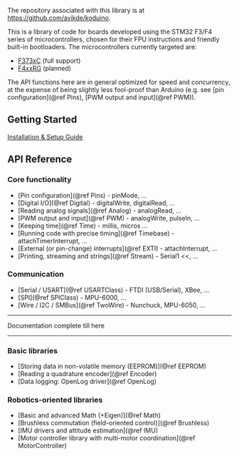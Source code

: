 

The repository associated with this library is at https://github.com/avikde/koduino.

This is a library of code for boards developed using the STM32 F3/F4 series of microcontrollers, chosen for their FPU instructions and friendly built-in bootloaders.
The microcontrollers currently targeted are:

* [F373xC](http://www.st.com/web/catalog/mmc/FM141/SC1169/SS1576/LN10) (full support)
* [F4xxRG](http://www.st.com/web/en/catalog/mmc/FM141/SC1169/SS1577?sc=stm32f4) (planned)

The API functions here are in general optimized for speed and concurrency, at the expense of being slightly less fool-proof than Arduino (e.g. see [pin configuration](@ref Pins), [PWM output and input](@ref PWM)).

## Getting Started

[Installation & Setup Guide](Installation.md)

<!-- 
* [Writing your first program](Guide.md)
* [Uploading your code](Bootloading.md)
 -->

## API Reference

### Core functionality

* [Pin configuration](@ref Pins) - pinMode, ...
* [Digital I/O](@ref Digital) - digitalWrite, digitalRead, ...
* [Reading analog signals](@ref Analog) - analogRead, ...
* [PWM output and input](@ref PWM) - analogWrite, pulseIn, ...
* [Keeping time](@ref Time) - millis, micros ...
* [Running code with precise timing](@ref Timebase) - attachTimerInterrupt, ...
* [External (or pin-change) interrupts](@ref EXTI) - attachInterrupt, ...
* [Printing, streaming and strings](@ref Stream) - Serial1 <<, ...

### Communication

* [Serial / USART](@ref USARTClass) - FTDI (USB/Serial), XBee, ...
* [SPI](@ref SPIClass) - MPU-6000, ...
* [Wire / I2C / SMBus](@ref TwoWire) - Nunchuck, MPU-6050, ...


---

Documentation complete till here

---

### Basic libraries

* [Storing data in non-volatile memory (EEPROM)](@ref EEPROM)
* [Reading a quadrature encoder](@ref Encoder)
* [Data logging: OpenLog driver](@ref OpenLog)

### Robotics-oriented libraries

* [Basic and advanced Math (+Eigen)](@ref Math)
* [Brushless commutation (field-oriented control)](@ref Brushless)
* [IMU drivers and attitude estimation](@ref IMU)
* [Motor controller library with multi-motor coordination](@ref MotorController)